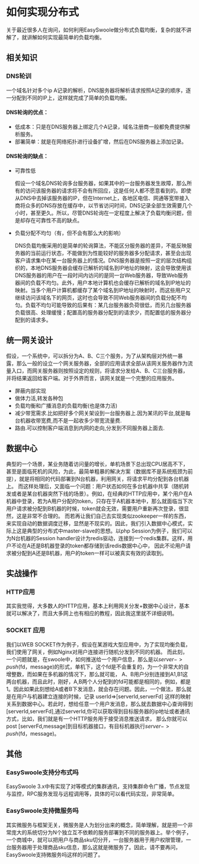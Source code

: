 # 如何实现分布式
关于最近很多人在询问，如何利用EasySwoole做分布式负载均衡，复杂的就不讲解了，就讲解如何实现最简单的负载均衡。

## 相关知识

### DNS轮训

一个域名针对多个ip A记录的解析，DNS服务器将解析请求按照A记录的顺序，逐一分配到不同的IP上，这样就完成了简单的负载均衡。

#### DNS轮询的优点：

- 低成本：只是在DNS服务器上绑定几个A记录，域名注册商一般都免费提供解析服务。
- 部署简单：就是在网络拓扑进行设备扩增，然后在DNS服务器上添加记录。

#### DNS轮询的缺点：

- 可靠性低
    
    假设一个域名DNS轮询多台服务器，如果其中的一台服务器发生故障，那么所有的访问该服务器的请求将不会有所回应，这是任何人都不愿意看到的。即使从DNS中去掉该服务器的IP，但在Internet上，各地区电信、网通等宽带接入商将众多的DNS存放在缓存中，以节省访问时间，DNS记录全部生效需要几个小时，甚至更久。所以，尽管DNS轮询在一定程度上解决了负载均衡问题，但是却存在可靠性不高的缺点。

- 负载分配不均匀（有，但不会有那么大的影响）

    DNS负载均衡采用的是简单的轮询算法，不能区分服务器的差异，不能反映服务器的当前运行状态，不能做到为性能较好的服务器多分配请求，甚至会出现客户请求集中在某一台服务器上的情况。DNS服务器是按照一定的层次结构组织的，本地DNS服务器会缓存已解析的域名到IP地址的映射，这会导致使用该DNS服务器的用户在一段时间内访问的是同一台Web服务器，导致Web服务器间的负载不均匀。此外，用户本地计算机也会缓存已解析的域名到IP地址的映射。当多个用户计算机都缓存了某个域名到IP地址的映射时，而这些用户又继续访问该域名下的网页，这时也会导致不同Web服务器间的负载分配不均匀。负载不均匀可能导致的后果有：某几台服务器负荷很低，而另几台服务器负载很高、处理缓慢；配置高的服务器分配到的请求少，而配置低的服务器分配到的请求多。

## 统一网关设计
假设，一个系统中，可以拆分为A、B、C三个服务，为了从架构层对外统一暴露，那么一般的设立一个网关服务器，全部的应用请求全部从该网关服务器作为流量入口，而网关服务器则按照设定的规则，将请求分发给A、B、C三台服务器，并将结果返回给客户端。对于外界而言，该网关就是一个完整的应用服务。
- 屏蔽内部实现
- 做体力活,转发各种包
- 负载均衡和广播消息的负载均衡(也是体力活)
- 减少带宽需求.比如把好多个网关架设到一台服务器上.因为某讯的平台,就是每台机器收带宽费,而不是一起收多少带宽流量费.
- 路由.可以控制客户端消息到内网的走向,分发到不同服务器上面去.

## 数据中心

典型的一个场景，某业务随着访问量的增长，单机场景下总出现CPU居高不下，甚至是面临死机的风险，为此，最简单粗暴的解决方案（数据库不是系统瓶颈为前提），就是将相同的代码部署到N台机器，利用网关，将请求平均分配到各台机器上。
而这样处理后，又面临一个问题：用户状态如何在多台机器中共享（随机转发或者是某台机器突然下线的场景）。例如，在经典的HTTP应用中，某个用户在A机器中登录，若为A用户分配的token，只存在于A机器本地中，那么就面临当下次用户请求被分配到B机器的时候，token就会无效，需要用户重新再次登录，很显然，这是非常不合理的。
而若再让我们自己去实现类似zookeeper一样的东西，来实现自动的数据调度迁移，显然是不现实的。因此，我们引入数据中心模式，实际上这是典型的分布式中master-slave的思想。以php Session为例子，我们可以为N台机器的Session handler设计为redis驱动，连接到一个redis集群。这样，用户不论在A还是B机器登录的token都存储到该redis数据中心中，
因此不论用户请求被分配到A还是B机器，用户的token一样可以被真实有效的读取到。

## 实战操作

### HTTP应用
其实我觉得，大多数人的HTTP应用，基本上利用网关分发+数据中心设计，基本就可以解决了，而且大多网上也有相应的教程，因此我这里就不详细说明。

### SOCKET 应用

我们以WEB SOCKET作为例子，假设在某游戏大型应用中，为了实现均衡负载，我们使用了网关，例如Nginx对用户连接进行随机分发到不同的机器。
而此刻，一个问题就是，在swoole中，如何推送给一个用户信息，那么是以$server->push($fd，message)的形式，单机下，这个fd是不会重复的，为一个非常大的自增整数，而如果在多机器的情况下，那么就可能，
A、B用户分别连接到A1,B1这两台机器，而且此时，刚好，A,B两个人分配到的fd可能都是相同的，例如，都是1。因此如果此刻想给A或者B下发消息，就会存在问题。因此，一个做法，那么就是在用户与机器建立连接的时候，记录
userId=>[serverId,serverFd] 这样的映射关系到数据中心。若此时，想给任意一个用户发消息，那么就去数据中心查询得到[serverId,serverFd],通过serverId,你可以获取得到目标服务器的ip地址或者通讯方式，比如，我们就是有一个HTTP服务用于接受消息推送请求，
那么你就可以post [serverFd,message]到目标机器接口，有目标机器执行$server->push($fd，message)。

## 其他
### EasySwoole支持分布式吗
EasySwoole 3.x中有实现了对等模式的集群通讯，支持集群命令广播，节点发现与监控，RPC服务发现与远程调用等，具体的可以看代码实现，非常简单。

### EasySwoole支持微服务吗
其实微服务与框架无关，微服务是人为划分出来的概念，简单理解，就是把一个非常庞大的系统切分为N个独立互不依赖的服务部署到不同的服务器上。举个例子，
一个商城中，就可以把用户与商品sku切分开，一台服务器用于用户权限管理，一台服务器用于处理商品sku信息，那么这就是微服务了。因此，请不要再问，EasySwoole支持微服务吗这样的问题了。
